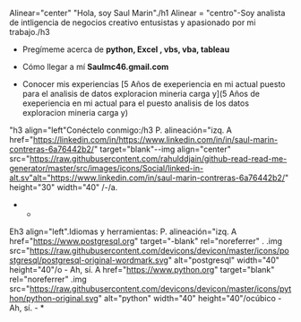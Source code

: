 Alinear="center" "Hola, soy Saul Marin"./h1
Alinear = "centro"-Soy analista de intligencia de negocios creativo entusistas y apasionado por mi trabajo./h3

- Pregímeme acerca de **python, Excel , vbs, vba, tableau**

- Cómo llegar a mí **Saulmc46.gmail.com**

- Conocer mis experiencias [5 Años de exeperiencia en mi actual puesto para el analisis de datos exploracion mineria carga y](5 Años de exeperiencia en mi actual para el puesto analisis de los datos exploracion mineria carga y)

"h3 align="left"Conéctelo conmigo:/h3
P. alineación="izq.
A href="https://linkedin.com/in/https://www.linkedin.com/in/in/saul-marin-contreras-6a76442b2/" target="blank"--img align="center" src="https://raw.githubusercontent.com/rahulddjain/github-read-read-me-generator/master/src/images/icons/Social/linked-in-alt.sv"alt="https://www.linkedin.com/in/saul-marin-contreras-6a76442b2/" height="30" width="40" /-/a.
- *

Eh3 align="left".Idiomas y herramientas:
P. alineación="izq. A href="https://www.postgresql.org" target="-blank" rel="noreferrer" . .img src="https://raw.githubusercontent.com/devicons/devicon/master/icons/postgresql/postgresql-original-wordmark.svg" alt="postgresql" width="40" height="40"/o - Ah, sí. A href="https://www.python.org" target="blank" rel="noreferrer" .img src="https://raw.githubusercontent.com/devicons/devicon/master/icons/python/python-original.svg" alt="python" width="40" height="40"/ocúbico - Ah, sí. - *
